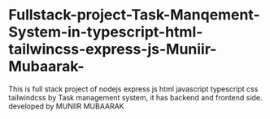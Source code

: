 # Fullstack-project-Task-Manqement-System-in-typescript-html-tailwincss-express-js-Muniir-Mubaarak-
This is full stack project of nodejs express js html javascript typescript css tailwindcss by Task management system, it has backend and frontend  side. developed by MUNIIR MUBAARAK
